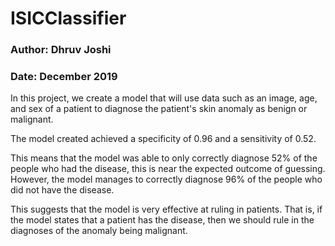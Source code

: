 # ISICClassifier

### Author: Dhruv Joshi
### Date: December 2019

In this project, we create a model that will use data such as an image, age, and sex of a patient to diagnose the patient's skin anomaly as benign or malignant.

The model created achieved a specificity of 0.96 and a sensitivity of 0.52.

This means that the model was able to only correctly diagnose 52% of the people who had the disease, this is near the expected outcome of guessing. However, the model manages to correctly diagnose 96% of the people who did not have the disease. 

This suggests that the model is very effective at ruling in patients. That is, if the model states that a patient has the disease, then we should rule in the diagnoses of the anomaly being malignant.



